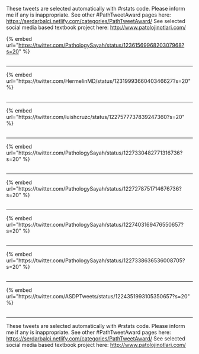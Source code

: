 

These tweets are selected automatically with #rstats code. Please inform me if any is inappropriate.
See other #PathTweetAward pages here: https://serdarbalci.netlify.com/categories/PathTweetAward/ 
See selected social media based textbook project here: http://www.patolojinotlari.com/

{% embed url="https://twitter.com/PathologySayah/status/1236156996820307968?s=20" %}<br>
<br>
<hr>
{% embed url="https://twitter.com/HermelinMD/status/1231999366040346627?s=20" %}<br>
<br>
<hr>
{% embed url="https://twitter.com/luishcruzc/status/1227577737839247360?s=20" %}<br>
<br>
<hr>
{% embed url="https://twitter.com/PathologySayah/status/1227330482771316736?s=20" %}<br>
<br>
<hr>
{% embed url="https://twitter.com/PathologySayah/status/1227278751714676736?s=20" %}<br>
<br>
<hr>
{% embed url="https://twitter.com/PathologySayah/status/1227403169476550657?s=20" %}<br>
<br>
<hr>
{% embed url="https://twitter.com/PathologySayah/status/1227338636536008705?s=20" %}<br>
<br>
<hr>
{% embed url="https://twitter.com/ASDPTweets/status/1224351993105350657?s=20" %}<br>
<br>
<hr>


These tweets are selected automatically with #rstats code. Please inform me if any is inappropriate.
See other #PathTweetAward pages here: https://serdarbalci.netlify.com/categories/PathTweetAward/ 
See selected social media based textbook project here: http://www.patolojinotlari.com/
